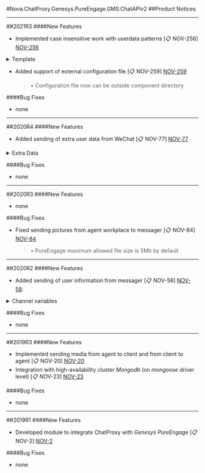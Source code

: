 [NOV-2]: https://sd.novait.com.ua/browse/NOV-2
[NOV-20]: https://sd.novait.com.ua/browse/NOV-20
[NOV-23]: https://sd.novait.com.ua/browse/NOV-23
[NOV-58]: https://sd.novait.com.ua/browse/NOV-58
[NOV-77]: https://sd.novait.com.ua/browse/NOV-77
[NOV-84]: https://sd.novait.com.ua/browse/NOV-84
[NOV-256]: https://sd.novait.com.ua/browse/NOV-256
[NOV-259]: https://sd.novait.com.ua/browse/NOV-259

#Nova.ChatProxy.Genesys.PureEngage.GMS.ChatAPIv2
##Product Notices
***
##2021R3
####New Features
- Implemented case insensitive work with userdata patterns [:clipboard: NOV-256] [NOV-256]

<details><summary>Template</summary>
<p>

```
{userId}
{chatId}
{conversation}
{channel}
{source}
{slug}
{username}
{firstname}
{lastname}
```
</p>
</details>

- Added support of external configuration file [:clipboard: NOV-259] [NOV-259]

	> • Configuration file now can be outside component directory

####Bug Fixes
- none
***

##2020R4
####New Features
- Added sending of extra user data from WeChat [:clipboard: NOV-77] [NOV-77]

<details><summary>Extra Data</summary>
<p>
```
WeChatUser_Country	<country>
WeChatUser_Province	<province>
WeChatUser_City		<city>
WeChatUser_Sex		<sex>
WeChatUser_Language	<language>
WeChatUser_ImageURL	<headimgurl>
```
</p>
</details>

####Bug Fixes
- none
***

##2020R3
####New Features
- none

####Bug Fixes
- Fixed sending pictures from agent workplace to messager [:clipboard: NOV-84] [NOV-84]

	> • PureEngage maximum allowed file size is 5Mb by default

***

##2020R2
####New Features
- Added sending of user information from messager [:clipboard: NOV-58] [NOV-58]:

<details><summary>Channel variables</summary>
<p>
```
{userid}
{username}
{lastname}
{firstname}
{source}
{type}
```
</p>
</details>


####Bug Fixes
- none
***

##2019R3
####New Features
- Implemented sending media from agent to client and from client to agent [:clipboard: NOV-20] [NOV-20]
- Integration with high-availability cluster *Mongodb* (on *mongoose* driver level) [:clipboard: NOV-23] [NOV-23]

####Bug Fixes
- none
***

##2019R1
####New Features
- Developed module to integrate ChatProxy with *Genesys PureEngage* [:clipboard: NOV-2] [NOV-2]

####Bug Fixes
- none